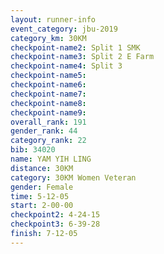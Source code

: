 ```yaml
---
layout: runner-info 
event_category: jbu-2019 
category_km: 30KM 
checkpoint-name2: Split 1 SMK 
checkpoint-name3: Split 2 E Farm 
checkpoint-name4: Split 3 
checkpoint-name5: 
checkpoint-name6: 
checkpoint-name7: 
checkpoint-name8: 
checkpoint-name9: 
overall_rank: 191
gender_rank: 44
category_rank: 22
bib: 34020
name: YAM YIH LING
distance: 30KM
category: 30KM Women Veteran
gender: Female
time: 5-12-05
start: 2-00-00
checkpoint2: 4-24-15
checkpoint3: 6-39-28
finish: 7-12-05
---
```

